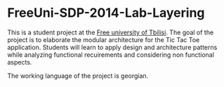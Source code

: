 FreeUni-SDP-2014-Lab-Layering
=============================

This is a student project at the [Free university of Tbilisi](http://www.freeuni.edu.ge/en). 
The goal of the project is to elaborate the modular architecture for the Tic Tac Toe application.
Students will learn to apply design and architecture patterns while analyzing functional recuirements and considering non functional aspects.

The working language of the project is georgian.
